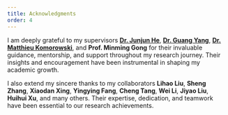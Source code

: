 ```yaml
---
title: Acknowledgments
order: 4
---
```


I am deeply grateful to my supervisors [**Dr. Junjun He**](https://scholar.google.com/citations?user=Z4LgebkAAAAJ&hl=zh-CN), [**Dr. Guang Yang**](https://scholar.google.com/citations?user=ZfzEFpsAAAAJ&hl=en), [**Dr. Matthieu Komorowski**](https://scholar.google.com/citations?user=xpAYtroAAAAJ&hl=en), and **Prof. Minming Gong** for their invaluable guidance, mentorship, and support throughout my research journey. Their insights and encouragement have been instrumental in shaping my academic growth.

I also extend my sincere thanks to my collaborators **Lihao Liu**, **Sheng Zhang**, **Xiaodan Xing**, **Yingying Fang**, **Cheng Tang**, **Wei Li**, **Jiyao Liu**, **Huihui Xu**, and many others. Their expertise, dedication, and teamwork have been essential to our research achievements.
